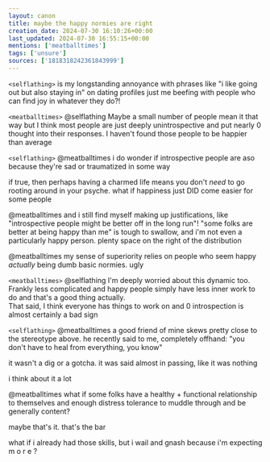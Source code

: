 ```yaml
---
layout: canon
title: maybe the happy normies are right
creation_date: 2024-07-30 16:10:26+00:00
last_updated: 2024-07-30 16:55:15+00:00
mentions: ['meatballtimes']
tags: ['unsure']
sources: ['1818318242361843999']
---
```


`<selflathing>` is my longstanding annoyance with phrases like "i like going out but also staying in" on dating profiles just me beefing with people who can find joy in whatever they do?!  

`<meatballtimes>` @selflathing Maybe a small number of people mean it that way but I think most people are just deeply unintrospective and put nearly 0 thought into their responses. I haven't found those people to be happier than average  

`<selflathing>` @meatballtimes i do wonder if introspective people are aso because they're sad or traumatized in some way  
  
if true, then perhaps having a charmed life means you don't *need* to go rooting around in your psyche. what if happiness just DID come easier for some people  

@meatballtimes and i still find myself making up justifications, like "introspective people might be better off in the long run"! "some folks are better at being happy than me" is tough to swallow, and i'm not even a particularly happy person. plenty space on the right of the distribution  

@meatballtimes my sense of superiority relies on people who seem happy *actually* being dumb basic normies. ugly  

`<meatballtimes>` @selflathing I'm deeply worried about this dynamic too. Frankly less complicated and happy people simply have less inner work to do and that's a good thing actually.  
That said, I think everyone has things to work on and 0 introspection is almost certainly a bad sign  

`<selflathing>` @meatballtimes a good friend of mine skews pretty close to the stereotype above. he recently said to me, completely offhand: "you don't have to heal from everything, you know"  
  
it wasn't a dig or a gotcha. it was said almost in passing, like it was nothing  
  
i think about it a lot  

@meatballtimes what if some folks have a healthy + functional relationship to themselves and enough distress tolerance to muddle through and be generally content?  
  
maybe that's it. that's the bar  
  
what if i already had those skills, but i wail and gnash because i'm expecting  m o r e ?  



